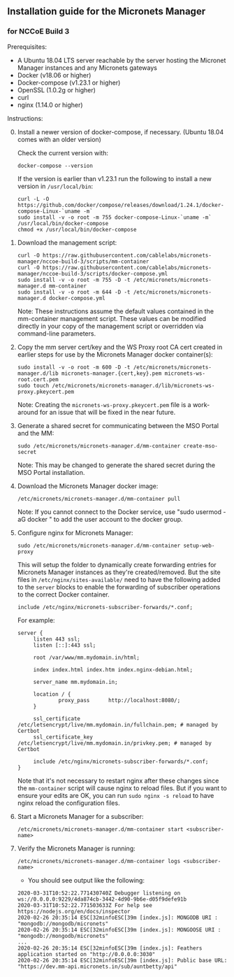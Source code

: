 ## Installation guide for the Micronets Manager

### for NCCoE Build 3

Prerequisites:

* A Ubuntu 18.04 LTS server reachable by the server hosting the Micronet Manager instances
and any Micronets gateways
* Docker (v18.06 or higher)
* Docker-compose (v1.23.1 or higher)
* OpenSSL (1.0.2g or higher)
* curl
* nginx (1.14.0 or higher)

Instructions:

0. Install a newer version of docker-compose, if necessary. (Ubuntu 18.04 comes with an older version)

   Check the current version with:
   ```
   docker-compose --version
   ```
   
   If the version is earlier than v1.23.1 run the following to install a new version in `/usr/local/bin`:

   ```
   curl -L -O https://github.com/docker/compose/releases/download/1.24.1/docker-compose-Linux-`uname -m`
   sudo install -v -o root -m 755 docker-compose-Linux-`uname -m` /usr/local/bin/docker-compose
   chmod +x /usr/local/bin/docker-compose
   ```

0. Download the management script:

   ```
   curl -O https://raw.githubusercontent.com/cablelabs/micronets-manager/nccoe-build-3/scripts/mm-container
   curl -O https://raw.githubusercontent.com/cablelabs/micronets-manager/nccoe-build-3/scripts/docker-compose.yml
   sudo install -v -o root -m 755 -D -t /etc/micronets/micronets-manager.d mm-container
   sudo install -v -o root -m 644 -D -t /etc/micronets/micronets-manager.d docker-compose.yml
   ```

    Note: These instructions assume the default values contained in the mm-container management script.
    These values can be modified directly in your copy of the management script or overridden via command-line
    parameters.

0. Copy the mm server cert/key and the WS Proxy root CA cert created in earlier steps
   for use by the Micronets Manager docker container(s):

   ```
   sudo install -v -o root -m 600 -D -t /etc/micronets/micronets-manager.d/lib micronets-manager.{cert,key}.pem micronets-ws-root.cert.pem
   sudo touch /etc/micronets/micronets-manager.d/lib/micronets-ws-proxy.pkeycert.pem
   ```

   Note: Creating the `micronets-ws-proxy.pkeycert.pem` file is a work-around for an issue
   that will be fixed in the near future.

0. Generate a shared secret for communicating between the MSO Portal and the MM:

   ```
   sudo /etc/micronets/micronets-manager.d/mm-container create-mso-secret
   ```

    Note: This may be changed to generate the shared secret during the MSO Portal
          installation.

0. Download the Micronets Manager docker image:

   ```
   /etc/micronets/micronets-manager.d/mm-container pull
   ```

    Note: If you cannot connect to the Docker service, use "sudo usermod -aG docker <username>" to
          add the user account to the docker group.

0. Configure nginx for Micronets Manager:

   ```
   sudo /etc/micronets/micronets-manager.d/mm-container setup-web-proxy
   ```

   This will setup the folder to dynamically create forwarding entries for
   Micronets Manager instances as they're created/removed. But the site files in 
   `/etc/nginx/sites-available/` need to have the following added to the `server` 
   blocks to enable the forwarding of subscriber operations to the correct 
   Docker container.
   
   ```
   include /etc/nginx/micronets-subscriber-forwards/*.conf;
   ```

   For example:
   
   ```
   server {
        listen 443 ssl;
        listen [::]:443 ssl;

        root /var/www/mm.mydomain.in/html;

        index index.html index.htm index.nginx-debian.html;

        server_name mm.mydomain.in;

        location / {
                proxy_pass      http://localhost:8080/;
        }

        ssl_certificate /etc/letsencrypt/live/mm.mydomain.in/fullchain.pem; # managed by Certbot
        ssl_certificate_key /etc/letsencrypt/live/mm.mydomain.in/privkey.pem; # managed by Certbot

        include /etc/nginx/micronets-subscriber-forwards/*.conf;
   }
   ```

   Note that it's not necessary to restart nginx after these changes 
   since the `mm-container` script will cause nginx to reload files.
   But if you want to ensure your edits are OK, you can run 
   `sudo nginx -s reload` to have nginx reload the configuration files.

0. Start a Micronets Manager for a subscriber:

   ```
   /etc/micronets/micronets-manager.d/mm-container start <subscriber-name>
   ```

0. Verify the Micronets Manager is running:

   ```
   /etc/micronets/micronets-manager.d/mm-container logs <subscriber-name>
   ```

   - You should see output like the following:

    ```
    2020-03-31T10:52:22.771430740Z Debugger listening on ws://0.0.0.0:9229/4da874cb-3442-4d90-9b6e-d05f9defe91b
    2020-03-31T10:52:22.771503633Z For help see https://nodejs.org/en/docs/inspector
    2020-02-26 20:35:14 ESC[32minfoESC[39m [index.js]: MONGODB URI : "mongodb://mongodb/micronets"
    2020-02-26 20:35:14 ESC[32minfoESC[39m [index.js]: MONGOOSE URI : "mongodb://mongodb/micronets"
    ...
    2020-02-26 20:35:14 ESC[32minfoESC[39m [index.js]: Feathers application started on "http://0.0.0.0:3030"
    2020-02-26 20:35:14 ESC[32minfoESC[39m [index.js]: Public base URL: "https://dev.mm-api.micronets.in/sub/auntbetty/api"
    ```

